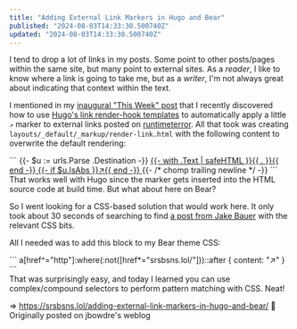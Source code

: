 ```yaml
---
title: "Adding External Link Markers in Hugo and Bear"
published: "2024-08-03T14:33:30.500740Z"
updated: "2024-08-03T14:33:30.500740Z"
---
```


I tend to drop a lot of links in my posts. Some point to other posts/pages within the same site, but many point to external sites. As a *reader*, I like to know where a link is going to take me, but as a *writer*, I'm not always great about indicating that context within the text.

I mentioned in my [inaugural "This Week" post](/this-week-2024-06-29/) that I recently discovered how to use [Hugo's link render-hook templates](https://gohugo.io/render-hooks/links/) to automatically apply a little `↗` marker to external links posted on [runtimeterror](https://runtimeterror.dev). All that took was creating `layouts/_default/_markup/render-link.html` with the following content to overwrite the default rendering:

<div class="highlight">```
<span></span>{{- $u := urls.Parse .Destination -}}
<a href="{{ .Destination | safeURL }}"
  {{- with .Title }} title="{{ . }}"{{ end -}}
  {{- if $u.IsAbs }} rel="external"{{ end -}}
>
  {{- with .Text | safeHTML }}{{ . }}{{ end -}}
  {{- if $u.IsAbs }}↗{{ end -}}
</a>
{{- /* chomp trailing newline */ -}}
```

</div>That works well with Hugo since the marker gets inserted into the HTML source code at build time. But what about here on Bear?

So I went looking for a CSS-based solution that would work here. It only took about 30 seconds of searching to find [a post from Jake Bauer](https://www.paritybit.ca/blog/styling-external-links/) with the relevant CSS bits.

All I needed was to add this block to my Bear theme CSS:

<div class="highlight">```
<span></span><span class="nt">a</span><span class="o">[</span><span class="nt">href</span><span class="o">^=</span><span class="s2">"http"</span><span class="o">]</span><span class="p">:</span><span class="nd">where</span><span class="o">(</span><span class="p">:</span><span class="nd">not</span><span class="o">([</span><span class="nt">href</span><span class="o">*=</span><span class="s2">"srsbsns.lol/"</span><span class="o">]))</span><span class="p">::</span><span class="nd">after</span><span class="w"> </span><span class="p">{</span>
<span class="w">    </span><span class="k">content</span><span class="p">:</span><span class="w"> </span><span class="s2">"↗"</span>
<span class="p">}</span>
```

</div>That was surprisingly easy, and today I learned you can use complex/compound selectors to perform pattern matching with CSS. Neat!

=> https://srsbsns.lol/adding-external-link-markers-in-hugo-and-bear/ 📡 Originally posted on jbowdre's weblog